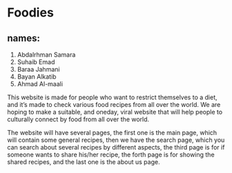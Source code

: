 # Foodies

## names:

1. Abdalrhman Samara
2. Suhaib Emad
3. Baraa Jahmani
4. Bayan Alkatib
5. Ahmad Al-maali

This website is made for people who want to restrict themselves to a diet, and it’s made to check various food recipes from all over the world. We are hoping to make a suitable, and oneday, viral website that will help people to culturally connect by food from all over the world.

The website will have several pages, the first one is the main page, which will contain some general recipes, then we have the search page, which you can search about several recipes by different aspects, the third page is for if someone wants to share his/her recipe, the forth page is for showing the shared recipes, and the last one is the about us page.
